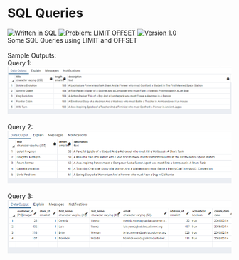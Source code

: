# SQL Queries
[![Written in SQL](https://img.shields.io/badge/language-SQL-green)](#)
[![Problem: LIMIT OFFSET](https://img.shields.io/badge/problem-LIMIT%20OFFSET-important)](#)
[![Version 1.0](https://img.shields.io/badge/version-1.0-informational)](#)\
Some SQL Queries using LIMIT and OFFSET
\
\
Sample Outputs:\
Query 1:\
[![Sample Output](/assets/images/sqlhw5q1.png)](#)\
\
Query 2:\
[![Sample Output](/assets/images/sqlhw5q2.png)](#)\
\
Query 3:\
[![Sample Output](/assets/images/sqlhw5q3.png)](#)
